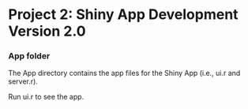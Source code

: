 # Project 2: Shiny App Development Version 2.0
### App folder

The App directory contains the app files for the Shiny App (i.e., ui.r and server.r).

Run ui.r to see the app.